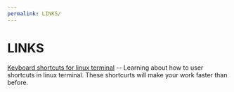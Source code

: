```yaml
---
permalink: LINKS/
---
```


# LINKS

[Keyboard shortcuts for linux terminal](https://www.ubuntumint.com/linux-terminal-keyboard-shortcuts/) -- Learning about how to user shortcuts in linux terminal. These shortcurts will make your work faster than before.
